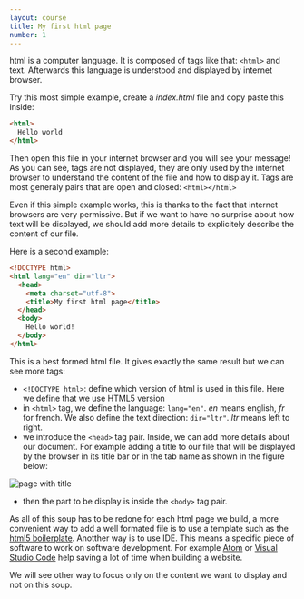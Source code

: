 ```yaml
---
layout: course
title: My first html page
number: 1
---
```


 html is a computer language. It is composed of tags like that: `<html>` and text.
 Afterwards this language is understood and displayed by internet browser.

 Try this most simple example, create a *index.html* file and copy paste this inside:
```html
<html>
  Hello world
</html>
```

Then open this file in your internet browser and you will see your message! As you can see, tags are not displayed, they are only used by the internet browser to understand the content of the file and how to display it. Tags are most generaly pairs that are open and closed: `<html></html>`

Even if this simple example works, this is thanks to the fact that internet browsers are very permissive. But if we want to have no surprise about how text will be displayed, we should add more details to explicitely describe the content of our file.

Here is a second example:
```html
<!DOCTYPE html>
<html lang="en" dir="ltr">
  <head>
    <meta charset="utf-8">
    <title>My first html page</title>
  </head>
  <body>
    Hello world!
  </body>
</html>
```

This is a best formed html file. It gives exactly the same result but we can see more tags:
- `<!DOCTYPE html>`:  define which version of html is used in this file. Here we define that we use HTML5 version
- in `<html>` tag, we define the language: `lang="en"`. *en* means english, *fr* for french. We also define the text direction: `dir="ltr"`. *ltr* means left to right.
- we introduce the `<head>` tag pair. Inside, we can add more details about our document. For example adding a title to our file that will be displayed by the browser in its title bar or in the tab name as shown in the figure below:  

![page with title](images/htmlpart1Title.png)

- then the part to be display is inside the `<body>` tag pair.

As all of this soup has to be redone for each html page we build, a more convenient way to add a well formated file is to use a template such as the [html5 boilerplate](https://html5boilerplate.com). Anotther way is to use IDE. This means a specific piece of software to work on software development. For example [Atom](https://atom.io/) or [Visual Studio Code](https://code.visualstudio.com) help saving a lot of time when building a website.

We will see other way to focus only on the content we want to display and not on this soup.
